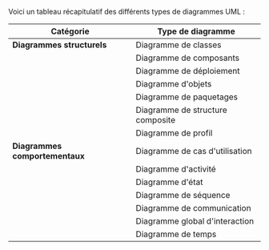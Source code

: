Voici un tableau récapitulatif des différents types de diagrammes UML :

| Catégorie                   | Type de diagramme                |
|-----------------------------|----------------------------------|
| **Diagrammes structurels**  | Diagramme de classes             |
|                             | Diagramme de composants          |
|                             | Diagramme de déploiement         |
|                             | Diagramme d'objets               |
|                             | Diagramme de paquetages          |
|                             | Diagramme de structure composite |
|                             | Diagramme de profil              |
| **Diagrammes comportementaux** | Diagramme de cas d'utilisation |
|                             | Diagramme d'activité             |
|                             | Diagramme d'état                 |
|                             | Diagramme de séquence            |
|                             | Diagramme de communication       |
|                             | Diagramme global d'interaction   |
|                             | Diagramme de temps               |